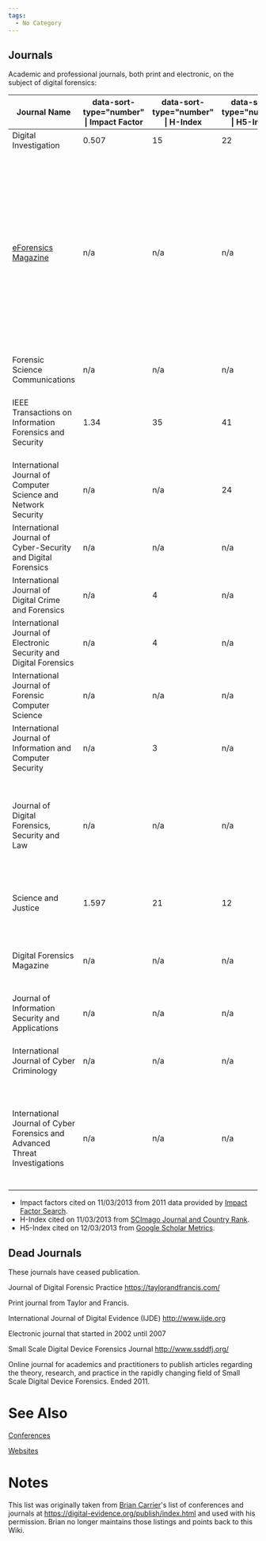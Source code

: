```yaml
---
tags:
  - No Category
---
```

## Journals

Academic and professional journals, both print and electronic, on the
subject of digital forensics:

| Journal Name                                                                | data-sort-type="number" \| Impact Factor | data-sort-type="number" \| H-Index | data-sort-type="number" \| H5-Index | Website                                                                             | Publisher                                                                                                                       | Country           | Distribution     | Notes                                                                                                                                                                                                            |
|-----------------------------------------------------------------------------|------------------------------------------|------------------------------------|-------------------------------------|-------------------------------------------------------------------------------------|---------------------------------------------------------------------------------------------------------------------------------|-------------------|------------------|------------------------------------------------------------------------------------------------------------------------------------------------------------------------------------------------------------------|
| Digital Investigation                                                       | 0.507                                    | 15                                 | 22                                  | <http://www.elsevier.com/locate/diin>                                               | Elsevier                                                                                                                        | United Kingdom    | Print/Electronic | Started in 2004                                                                                                                                                                                                  |
| [eForensics Magazine](eforensics_magazine.md)                       | n/a                                      | n/a                                | n/a                                 | <https://eforensicsmag.com/>                                                         | Published by Hakin9 Media                                                                                                       | Online / Poland   | Electronic       | eForensics Magazine is a downloadable magazine focused on digital forensics. It features articles by digital forensics specialists and enthusiasts, experts in Mobile, Computer, Network and Database Forensics. |
| Forensic Science Communications                                             | n/a                                      | n/a                                | n/a                                 | <http://www.fbi.gov/about-us/lab/forensic-science-communications>                   | Federal Bureau of Investigation (FBI)                                                                                           | United States     | Print            | Current issue still 2010.                                                                                                                                                                                        |
| IEEE Transactions on Information Forensics and Security                     | 1.34                                     | 35                                 | 41                                  | <https://signalprocessingsociety.org/publications-resources/ieee-transactions-information-forensics-and-security>        | Institute of Electrical and Electronics Engineers Inc.                                                                          | United States     | Print/Electronic | Print journal from IEEE Signal Processing Society that started in 2005.                                                                                                                                          |
| International Journal of Computer Science and Network Security              | n/a                                      | n/a                                | 24                                  | <http://ijcsns.org/>                                                                | IJCSNS                                                                                                                          | South Korea       | Electronic       | Open Access. Monthly                                                                                                                                                                                             |
| International Journal of Cyber-Security and Digital Forensics               | n/a                                      | n/a                                | n/a                                 | <http://sdiwc.net/security-journal/index.php>                                       | The Society of Digital Information and Wireless Communications                                                                  | China (Hong Kong) | Electronic       |                                                                                                                                                                                                                  |
| International Journal of Digital Crime and Forensics                        | n/a                                      | 4                                  | n/a                                 | <https://www.igi-global.com/journals/details.asp?ID=7828>                            | IGI Global                                                                                                                      | United States     | Print/Electronic | Started in 2009, Quarterly                                                                                                                                                                                       |
| International Journal of Electronic Security and Digital Forensics          | n/a                                      | 4                                  | n/a                                 | <http://www.inderscience.com/jhome.php?jcode=ijesdf>                                | Inderscience Publishers                                                                                                         | United Kingdom    | Print/Electronic | Quarterly                                                                                                                                                                                                        |
| International Journal of Forensic Computer Science                          | n/a                                      | n/a                                | n/a                                 | <http://www.ijofcs.org/>                                                            | Brazilian Association of High Technology Experts (ABEAT)                                                                        | Brazil            | Electronic       |                                                                                                                                                                                                                  |
| International Journal of Information and Computer Security                  | n/a                                      | 3                                  | n/a                                 | <http://www.inderscience.com/jhome.php?jcode=ijics>                                 | Inderscience                                                                                                                    | United Kingdom    | Electronic       |                                                                                                                                                                                                                  |
| Journal of Digital Forensics, Security and Law                              | n/a                                      | n/a                                | n/a                                 | <http://www.jdfsl.org/>                                                             | Association of Digital Forensics, Security and Law (ADFSL)                                                                      | United States     | Print/Electronic | Official quarterly publication (print and online) by the [Association of Digital Forensics, Security and Law](http://www.adfsl.org/).                                                                            |
| Science and Justice                                                         | 1.597                                    | 21                                 | 12                                  | <https://www.sciencedirect.com/journal/science-and-justice>                                          | Forensic Science Society/Elsevier                                                                                               | United Kingdom    | Print/Electronic | Seems to accept some articles on digital forensics.                                                                                                                                                              |
| Digital Forensics Magazine                                                  | n/a                                      | n/a                                | n/a                                 | <https://www.digitalforensicsmagazine.com/>                                          | n/a                                                                                                                             | n/a               | Electronic       | Magazine. Accepts articles concerning digital forensics.                                                                                                                                                         |
| Journal of Information Security and Applications                            | n/a                                      | n/a                                | n/a                                 | <https://www.sciencedirect.com/journal/journal-of-information-security-and-applications> | Elsevier                                                                                                                        | United Kingdom    | Electronic/Print |                                                                                                                                                                                                                  |
| International Journal of Cyber Criminology                                  | n/a                                      | n/a                                | n/a                                 | <http://www.cybercrimejournal.com/>                                                 | Web Journal created, published and maintained by K. Jaishankar                                                                  | Online            | Electronic       | Open Access, No submission fee                                                                                                                                                                                   |
| International Journal of Cyber Forensics and Advanced Threat Investigations | n/a                                      | n/a                                | n/a                                 | <https://conceptechint.net/index.php/CFATI>                                         | Journal created and maintained by Association of Cyber Forensics and Threat Investigators, published by Concept Tech Publishing | United Kingdom    | Electronic/Print | Open Access, No submission fee                                                                                                                                                                                   |

- Impact factors cited on 11/03/2013 from 2011 data provided by [Impact
  Factor Search](http://www.impactfactorsearch.com/).
- H-Index cited on 11/03/2013 from [SCImago Journal and Country
  Rank](https://www.scimagojr.com/).
- H5-Index cited on 12/03/2013 from [Google Scholar
  Metrics](http://scholar.google.com/citations?view_op=top_venues&hl=en).

## Dead Journals

These journals have ceased publication.

Journal of Digital Forensic Practice
<https://taylorandfrancis.com/>

Print journal from Taylor and Francis.

<!-- -->

International Journal of Digital Evidence (IJDE)
<http://www.ijde.org>

Electronic journal that started in 2002 until 2007

<!-- -->

Small Scale Digital Device Forensics Journal
<http://www.ssddfj.org/>

Online journal for academics and practitioners to publish articles
regarding the theory, research, and practice in the rapidly changing
field of Small Scale Digital Device Forensics. Ended 2011.

# See Also

[Conferences](conferences.md)

[Websites](websites.md)

# Notes

This list was originally taken from [Brian
Carrier](brian_carrier.md)'s list of conferences and journals at
<https://digital-evidence.org/publish/index.html> and used with his
permission. Brian no longer maintains those listings and points back to
this Wiki.